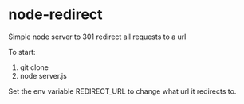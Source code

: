 # node-redirect
Simple node server to 301 redirect all requests to a url

To start:  
1. git clone
2. node server.js  

Set the env variable REDIRECT_URL to change what url it redirects to.
